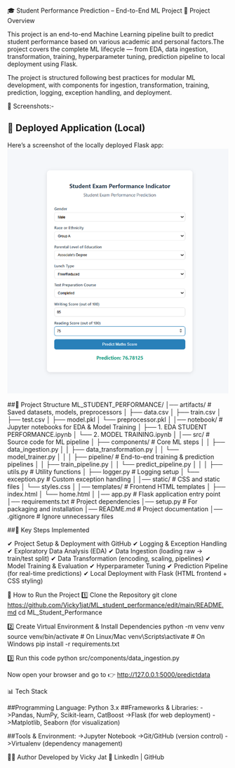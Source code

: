🎓 Student Performance Prediction – End-to-End ML Project
   📌 Project Overview

  This project is an end-to-end Machine Learning pipeline built to predict student performance based on 
  various academic and personal factors.The project covers the complete ML lifecycle — from EDA, 
  data ingestion, transformation, training, hyperparameter tuning, prediction pipeline to local 
  deployment using Flask.
  
  The project is structured following best practices for modular ML development, with components for 
  ingestion, transformation, training, prediction, logging, exception handling, and deployment.

📸 Screenshots:-
  ## 🚀 Deployed Application (Local)
   Here’s a screenshot of the locally deployed Flask app:
   ![Deployed App](./deployedimage.png)    

##📂 Project Structure
            ML_STUDENT_PERFORMANCE/
      │── artifacts/               # Saved datasets, models, preprocessors
      │   ├── data.csv
      │   ├── train.csv
      │   ├── test.csv
      │   ├── model.pkl
      │   └── preprocessor.pkl
      │
      │── notebook/                # Jupyter notebooks for EDA & Model Training
      │   ├── 1. EDA STUDENT PERFORMANCE.ipynb
      │   └── 2. MODEL TRAINING.ipynb
      │
      │── src/                     # Source code for ML pipeline
      │   ├── components/          # Core ML steps
      │   │   ├── data_ingestion.py
      │   │   ├── data_transformation.py
      │   │   └── model_trainer.py
      │   │
      │   ├── pipeline/            # End-to-end training & prediction pipelines
      │   │   ├── train_pipeline.py
      │   │   └── predict_pipeline.py
      │   │
      │   ├── utils.py             # Utility functions
      │   ├── logger.py            # Logging setup
      │   └── exception.py         # Custom exception handling
      │
      │── static/                  # CSS and static files
      │   └── styles.css
      │
      │── templates/               # Frontend HTML templates
      │   ├── index.html
      │   └── home.html
      │
      │── app.py                   # Flask application entry point
      │── requirements.txt         # Project dependencies
      │── setup.py                 # For packaging and installation
      │── README.md                # Project documentation
      │── .gitignore               # Ignore unnecessary files


##🔑 Key Steps Implemented

   ✔ Project Setup & Deployment with GitHub
   ✔ Logging & Exception Handling
   ✔ Exploratory Data Analysis (EDA)
   ✔ Data Ingestion (loading raw → train/test split)
   ✔ Data Transformation (encoding, scaling, pipelines)
   ✔ Model Training & Evaluation
   ✔ Hyperparameter Tuning
   ✔ Prediction Pipeline (for real-time predictions)
   ✔ Local Deployment with Flask (HTML frontend + CSS styling)

🚀 How to Run the Project
  1️⃣ Clone the Repository
     git clone https://github.com/Vicky1jat/ML_student_performance/edit/main/README.md
     cd ML_Student_Performance

  2️⃣ Create Virtual Environment & Install Dependencies
      python -m venv venv
      source venv/bin/activate      # On Linux/Mac
      venv\Scripts\activate         # On Windows
      pip install -r requirements.txt

  3️⃣ Run this code
      python src/components/data_ingestion.py

 Now open your browser and go to 👉 http://127.0.0.1:5000/predictdata

📊 Tech Stack

  ##Programming Language: Python 3.x
  ##Frameworks & Libraries:
     ->Pandas, NumPy, Scikit-learn, CatBoost
     ->Flask (for web deployment)
     ->Matplotlib, Seaborn (for visualization)

  ##Tools & Environment:
     ->Jupyter Notebook
     ->Git/GitHub (version control)
     ->Virtualenv (dependency management)

  
  👨‍💻 Author
   Developed by Vicky Jat
   🔗 LinkedIn | GitHub


